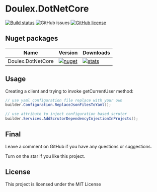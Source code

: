 ﻿# Doulex.DotNetCore

[![Build status](https://ci.appveyor.com/api/projects/status/4m0v88ayw844oh58?svg=true)](https://ci.appveyor.com/project/nepton/doulex-dotnetcore)
![GitHub issues](https://img.shields.io/github/issues/nepton/Doulex.DotNetCore.svg)
[![GitHub license](https://img.shields.io/badge/license-MIT-blue.svg)](https://github.com/nepton/Doulex.DotNetCore/blob/master/LICENSE)

## Nuget packages

| Name                   | Version                                                                                                                                                             | Downloads                                                                                                                                                            |
|------------------------|---------------------------------------------------------------------------------------------------------------------------------------------------------------------|----------------------------------------------------------------------------------------------------------------------------------------------------------------------|
| Doulex.DotNetCore      | [![nuget](https://img.shields.io/nuget/v/Doulex.DotNetCore.svg)](https://www.nuget.org/packages/Doulex.DotNetCore/)                                         | [![stats](https://img.shields.io/nuget/dt/Doulex.DotNetCore.svg)](https://www.nuget.org/packages/Doulex.DotNetCore/)                                         |

## Usage

Creating a client and trying to invoke getCurrentUser method:

```csharp
// use yaml configuration file replace with your own
builder.Configuration.ReplaceJsonFilesToYaml();

// use attribute to inject configuration based scrutor
builder.Services.AddScrutorDependencyInjectionInProjects();
```

## Final

Leave a comment on GitHub if you have any questions or suggestions.

Turn on the star if you like this project.

## License

This project is licensed under the MIT License
